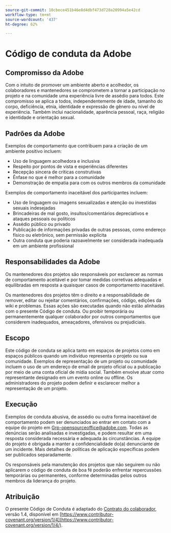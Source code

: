 ```yaml
---
source-git-commit: 10cbece451b46e8d4dbf473d728a20994a5e42cd
workflow-type: tm+mt
source-wordcount: '437'
ht-degree: 62%

---
```

# Código de conduta da Adobe

## Compromisso da Adobe

Com o intuito de promover um ambiente aberto e acolhedor, os colaboradores e mantenedores se comprometem a tornar a participação no projeto e na comunidade uma experiência livre de assédio para todos. Este compromisso se aplica a todos, independentemente de idade, tamanho do corpo, deficiência, etnia, identidade e expressão de gênero ou nível de experiência. Também inclui nacionalidade, aparência pessoal, raça, religião e identidade e orientação sexual.

## Padrões da Adobe

Exemplos de comportamento que contribuem para a criação de um ambiente positivo incluem:

* Uso de linguagem acolhedora e inclusiva
* Respeito por pontos de vista e experiências diferentes
* Recepção sincera de críticas construtivas
* Ênfase no que é melhor para a comunidade
* Demonstração de empatia para com os outros membros da comunidade

Exemplos de comportamento inaceitável dos participantes incluem:

* Uso de linguagem ou imagens sexualizadas e atenção ou investidas sexuais indesejadas
* Brincadeiras de mal gosto, insultos/comentários depreciativos e ataques pessoais ou políticos
* Assédio público ou privado
* Publicação de informações privadas de outras pessoas, como endereço físico ou eletrônico, sem permissão explícita
* Outra conduta que poderia razoavelmente ser considerada inadequada em um ambiente profissional

## Responsabilidades da Adobe

Os mantenedores dos projetos são responsáveis por esclarecer as normas de comportamento aceitável e por tomar medidas corretivas adequadas e equilibradas em resposta a quaisquer casos de comportamento inaceitável.

Os mantenedores dos projetos têm o direito e a responsabilidade de remover, editar ou rejeitar comentários, confirmações, código, edições da wiki e problemas. Essas ações são executadas quando não estão alinhadas com o presente Código de conduta. Ou proibir temporária ou permanentemente qualquer colaborador por outros comportamentos que considerem inadequados, ameaçadores, ofensivos ou prejudiciais.

## Escopo

Este código de conduta se aplica tanto em espaços de projetos como em espaços públicos quando um indivíduo representa o projeto ou sua comunidade. Exemplos de representação de um projeto ou comunidade incluem o uso de um endereço de email de projeto oficial ou a publicação por meio de uma conta oficial de mídia social. Também envolve atuar como representante designado em um evento online ou offline. Os administradores do projeto podem definir e esclarecer melhor a representação de um projeto.

## Execução

Exemplos de conduta abusiva, de assédio ou outra forma inaceitável de comportamento podem ser denunciados ao entrar em contato com a equipe do projeto em Grp-opensourceoffice@adobe.com. Todas as denúncias serão analisadas e investigadas, e podem resultar em uma resposta considerada necessária e adequada às circunstâncias. A equipe do projeto é obrigada a manter a confidencialidade do(a) denunciante de um incidente. Mais detalhes de políticas de aplicação específicas podem ser publicados separadamente.

Os responsáveis pela manutenção dos projetos que não seguirem ou não aplicarem o código de conduta de boa fé poderão enfrentar repercussões temporárias ou permanentes, conforme determinadas pelos outros membros da liderança do projeto.

## Atribuição

O presente Código de Conduta é adaptado do [Contrato do colaborador](https://www.contributor-covenant.org/), versão 1.4, disponível em [https://www.contributor-covenant.org/version/1/4](https://www.contributor-covenant.org/version/1/4/).
